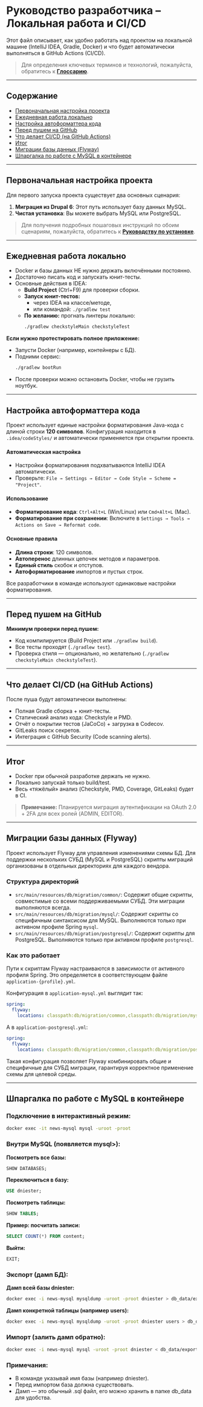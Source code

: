 # Руководство разработчика – Локальная работа и CI/CD

Этот файл описывает, как удобно работать над проектом на локальной машине (IntelliJ IDEA, Gradle, Docker)
и что будет автоматически выполняться в GitHub Actions (CI/CD).

> Для определения ключевых терминов и технологий, пожалуйста, обратитесь к **[Глоссарию](./GLOSSARY_RU.md)**.

---

## Содержание
- [Первоначальная настройка проекта](#первоначальная-настройка-проекта)
- [Ежедневная работа локально](#ежедневная-работа-локально)
- [Настройка автоформаттера кода](#настройка-автоформаттера-кода)
- [Перед пушем на GitHub](#перед-пушем-на-github)
- [Что делает CI/CD (на GitHub Actions)](#что-делает-cicd-на-github-actions)
- [Итог](#итог)
- [Миграции базы данных (Flyway)](#миграции-базы-данных-flyway)
- [Шпаргалка по работе с MySQL в контейнере](#шпаргалка-по-работе-с-mysql-в-контейнере)

---

## Первоначальная настройка проекта

Для первого запуска проекта существует два основных сценария:

1.  **Миграция из Drupal 6**: Этот путь использует базу данных MySQL.
2.  **Чистая установка**: Вы можете выбрать MySQL или PostgreSQL.

> Для получения подробных пошаговых инструкций по обоим сценариям, пожалуйста, обратитесь к
> **[Руководству по установке](./SETUP_GUIDE_RU.md)**.

---

## Ежедневная работа локально

- Docker и базы данных НЕ нужно держать включёнными постоянно.
- Достаточно писать код и запускать юнит-тесты.
- Основные действия в IDEA:
  - **Build Project** (Ctrl+F9) для проверки сборки.
  - **Запуск юнит-тестов:**
    - через IDEA на классе/методе,
    - или командой: `./gradlew test`
  - **По желанию:** прогнать линтеры локально:
    ```bash
    ./gradlew checkstyleMain checkstyleTest
    ```

**Если нужно протестировать полное приложение:**
- Запусти Docker (например, контейнеры с БД).
- Подними сервис:
  ```bash
  ./gradlew bootRun
  ```
- После проверки можно остановить Docker, чтобы не грузить ноутбук.

---

## Настройка автоформаттера кода

Проект использует единые настройки форматирования Java-кода с длиной строки **120 символов**.
Конфигурация находится в `.idea/codeStyles/` и автоматически применяется при открытии проекта.

#### Автоматическая настройка
- Настройки форматирования подхватываются IntelliJ IDEA автоматически.
- Проверьте: `File → Settings → Editor → Code Style → Scheme = "Project"`.

#### Использование
- **Форматирование кода**: `Ctrl+Alt+L` (Win/Linux) или `Cmd+Alt+L` (Mac).
- **Форматирование при сохранении**: Включите в `Settings → Tools → Actions on Save → Reformat code`.

#### Основные правила
- **Длина строки**: 120 символов.
- **Автоперенос** длинных цепочек методов и параметров.
- **Единый стиль** скобок и отступов.
- **Автоформатирование** импортов и пустых строк.

Все разработчики в команде используют одинаковые настройки форматирования.

---

## Перед пушем на GitHub

**Минимум проверки перед пушем:**
- Код компилируется (Build Project или `./gradlew build`).
- Все тесты проходят (`./gradlew test`).
- Проверка стиля — опционально, но желательно (`./gradlew checkstyleMain checkstyleTest`).

---

## Что делает CI/CD (на GitHub Actions)

После пуша будут автоматически выполнены:
- Полная Gradle сборка + юнит-тесты.
- Статический анализ кода: Checkstyle и PMD.
- Отчёт о покрытии тестов (JaCoCo) + загрузка в Codecov.
- GitLeaks поиск секретов.
- Интеграция с GitHub Security (Code scanning alerts).

---

## Итог

- Docker при обычной разработке держать не нужно.
- Локально запускай только build/test.
- Весь «тяжёлый» анализ (Checkstyle, PMD, Coverage, GitLeaks) будет в CI.

> **Примечание:** Планируется миграция аутентификации на OAuth 2.0 + 2FA для всех ролей (ADMIN, EDITOR).

---

## Миграции базы данных (Flyway)

Проект использует Flyway для управления изменениями схемы БД. Для поддержки нескольких СУБД (MySQL и PostgreSQL)
скрипты миграций организованы в отдельных директориях для каждого вендора.

### Структура директорий
- `src/main/resources/db/migration/common/`: Содержит общие скрипты, совместимые со всеми поддерживаемыми СУБД.
  Эти миграции выполняются всегда.
- `src/main/resources/db/migration/mysql/`: Содержит скрипты со специфичным синтаксисом для MySQL.
  Выполняются только при активном профиле Spring `mysql`.
- `src/main/resources/db/migration/postgresql/`: Содержит скрипты для PostgreSQL. Выполняются только при
  активном профиле `postgresql`.

### Как это работает
Пути к скриптам Flyway настраиваются в зависимости от активного профиля Spring. Это определяется
в соответствующем файле `application-{profile}.yml`.

Конфигурация в `application-mysql.yml` выглядит так:
```yaml
spring:
  flyway:
    locations: classpath:db/migration/common,classpath:db/migration/mysql
```

А в `application-postgresql.yml`:
```yaml
spring:
  flyway:
    locations: classpath:db/migration/common,classpath:db/migration/postgresql
```

Такая конфигурация позволяет Flyway комбинировать общие и специфичные для СУБД миграции, гарантируя
корректное применение схемы для целевой среды.

---

## Шпаргалка по работе с MySQL в контейнере

### Подключение в интерактивный режим:
```bash
docker exec -it news-mysql mysql -uroot -proot
```

### Внутри MySQL (появляется mysql>):

**Посмотреть все базы:**
```sql
SHOW DATABASES;
```

**Переключиться в базу:**
```sql
USE dniester;
```

**Посмотреть таблицы:**
```sql
SHOW TABLES;
```

**Пример: посчитать записи:**
```sql
SELECT COUNT(*) FROM content;
```

**Выйти:**
```sql
EXIT;
```

### Экспорт (дамп БД):

**Дамп всей базы dniester:**
```bash
docker exec -i news-mysql mysqldump -uroot -proot dniester > db_data/exported_dump.sql
```

**Дамп конкретной таблицы (например users):**
```bash
docker exec -i news-mysql mysqldump -uroot -proot dniester users > db_data/users_dump.sql
```

### Импорт (залить дамп обратно):
```bash
docker exec -i news-mysql mysql -uroot -proot dniester < db_data/exported_dump.sql
```

### Примечания:

- В команде указывай имя базы (например dniester).
- Перед импортом база должна существовать.
- Дамп — это обычный .sql файл, его можно хранить в папке db_data для удобства.
